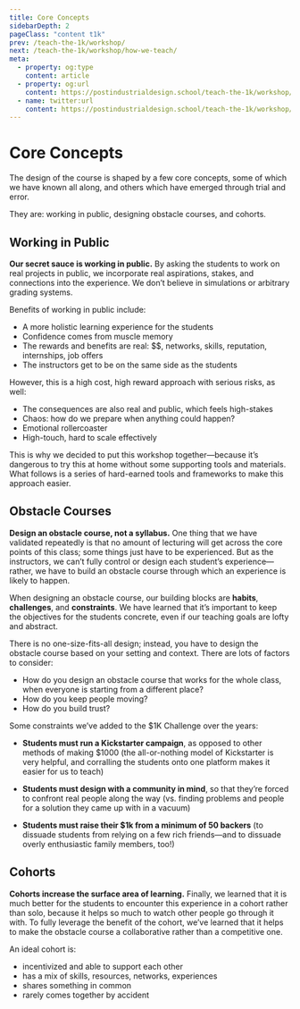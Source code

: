 ```yaml
---
title: Core Concepts
sidebarDepth: 2
pageClass: "content t1k"
prev: /teach-the-1k/workshop/
next: /teach-the-1k/workshop/how-we-teach/
meta:
  - property: og:type
    content: article  
  - property: og:url
    content: https://postindustrialdesign.school/teach-the-1k/workshop/core-concepts/
  - name: twitter:url
    content: https://postindustrialdesign.school/teach-the-1k/workshop/core-concepts/
---
```


# Core Concepts

The design of the course is shaped by a few core concepts, some of which we have known all along, and others which have emerged through trial and error.

They are: working in public, designing obstacle courses, and cohorts.

## Working in Public

**Our secret sauce is working in public.**  By asking the students to work on real projects in public, we incorporate real aspirations, stakes, and connections into the experience. We don’t believe in simulations or arbitrary grading systems.

Benefits of working in public include:

- A more holistic learning experience for the students
- Confidence comes from muscle memory
- The rewards and benefits are real: $$, networks, skills, reputation, internships, job offers
- The instructors get to be on the same side as the students

However, this is a high cost, high reward approach with serious risks, as well:

- The consequences are also real and public, which feels high-stakes
- Chaos: how do we prepare when anything could happen?
- Emotional rollercoaster
- High-touch, hard to scale effectively

This is why we decided to put this workshop together—because it’s dangerous to try this at home without some supporting tools and materials. What follows is a series of hard-earned tools and frameworks to make this approach easier.

## Obstacle Courses

**Design an obstacle course, not a syllabus.** One thing that we have validated repeatedly is that no amount of lecturing will get across the core points of this class; some things just have to be experienced. But as the instructors, we can’t fully control or design each student’s experience—rather, we have to build an obstacle course through which an experience is likely to happen.

When designing an obstacle course, our building blocks are **habits**, **challenges**, and **constraints**. We have learned that it’s important to keep the objectives for the students concrete, even if our teaching goals are lofty and abstract.

There is no one-size-fits-all design; instead, you have to design the obstacle course based on your setting and context. There are lots of factors to consider:

- How do you design an obstacle course that works for the whole class, when everyone is starting from a different place?
- How do you keep people moving?
- How do you build trust?

Some constraints we’ve added to the $1K Challenge over the years:

* **Students must run a Kickstarter campaign**, as opposed to other methods of making $1000 (the all-or-nothing model of Kickstarter is very helpful, and corralling the students onto one platform makes it easier for us to teach)

* **Students must design with a community in mind**, so that they’re forced to confront real people along the way (vs. finding problems and people for a solution they came up with in a vacuum)

* **Students must raise their $1k from a minimum of 50 backers** (to dissuade students from relying on a few rich friends—and to dissuade overly enthusiastic family members, too!)

## Cohorts

**Cohorts increase the surface area of learning.** Finally, we learned that it is much better for the students to encounter this experience in a cohort rather than solo, because it helps so much to watch other people go through it with. To fully leverage the benefit of the cohort, we’ve learned that it helps to make the obstacle course a collaborative rather than a competitive one.

An ideal cohort is:
- incentivized and able to support each other
- has a mix of skills, resources, networks, experiences
- shares something in common
- rarely comes together by accident
